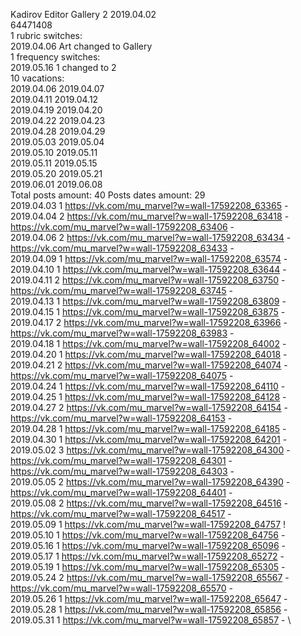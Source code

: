 Kadirov	Editor Gallery 2 2019.04.02\
64471408\
1 rubric switches:\
2019.04.06 Art changed to Gallery \
1 frequency switches:\
2019.05.16 1 changed to 2 \
10 vacations:\
2019.04.06 2019.04.07 \
2019.04.11 2019.04.12 \
2019.04.19 2019.04.20 \
2019.04.22 2019.04.23 \
2019.04.28 2019.04.29 \
2019.05.03 2019.05.04 \
2019.05.10 2019.05.11 \
2019.05.11 2019.05.15 \
2019.05.20 2019.05.21 \
2019.06.01 2019.06.08 \
Total posts amount: 40	Posts dates amount: 29\
2019.04.03 1 https://vk.com/mu_marvel?w=wall-17592208_63365 - \
2019.04.04 2 https://vk.com/mu_marvel?w=wall-17592208_63418 - https://vk.com/mu_marvel?w=wall-17592208_63406 - \
2019.04.06 2 https://vk.com/mu_marvel?w=wall-17592208_63434 - https://vk.com/mu_marvel?w=wall-17592208_63433 - \
2019.04.09 1 https://vk.com/mu_marvel?w=wall-17592208_63574 - \
2019.04.10 1 https://vk.com/mu_marvel?w=wall-17592208_63644 - \
2019.04.11 2 https://vk.com/mu_marvel?w=wall-17592208_63750 - https://vk.com/mu_marvel?w=wall-17592208_63745 - \
2019.04.13 1 https://vk.com/mu_marvel?w=wall-17592208_63809 - \
2019.04.15 1 https://vk.com/mu_marvel?w=wall-17592208_63875 - \
2019.04.17 2 https://vk.com/mu_marvel?w=wall-17592208_63966 - https://vk.com/mu_marvel?w=wall-17592208_63983 - \
2019.04.18 1 https://vk.com/mu_marvel?w=wall-17592208_64002 - \
2019.04.20 1 https://vk.com/mu_marvel?w=wall-17592208_64018 - \
2019.04.21 2 https://vk.com/mu_marvel?w=wall-17592208_64074 - https://vk.com/mu_marvel?w=wall-17592208_64075 - \
2019.04.24 1 https://vk.com/mu_marvel?w=wall-17592208_64110 - \
2019.04.25 1 https://vk.com/mu_marvel?w=wall-17592208_64128 - \
2019.04.27 2 https://vk.com/mu_marvel?w=wall-17592208_64154 - https://vk.com/mu_marvel?w=wall-17592208_64153 - \
2019.04.28 1 https://vk.com/mu_marvel?w=wall-17592208_64185 - \
2019.04.30 1 https://vk.com/mu_marvel?w=wall-17592208_64201 - \
2019.05.02 3 https://vk.com/mu_marvel?w=wall-17592208_64300 - https://vk.com/mu_marvel?w=wall-17592208_64301 - https://vk.com/mu_marvel?w=wall-17592208_64303 - \
2019.05.05 2 https://vk.com/mu_marvel?w=wall-17592208_64390 - https://vk.com/mu_marvel?w=wall-17592208_64401 - \
2019.05.08 2 https://vk.com/mu_marvel?w=wall-17592208_64516 - https://vk.com/mu_marvel?w=wall-17592208_64517 - \
2019.05.09 1 https://vk.com/mu_marvel?w=wall-17592208_64757 ! \
2019.05.10 1 https://vk.com/mu_marvel?w=wall-17592208_64756 - \
2019.05.16 1 https://vk.com/mu_marvel?w=wall-17592208_65096 - \
2019.05.17 1 https://vk.com/mu_marvel?w=wall-17592208_65272 - \
2019.05.19 1 https://vk.com/mu_marvel?w=wall-17592208_65305 - \
2019.05.24 2 https://vk.com/mu_marvel?w=wall-17592208_65567 - https://vk.com/mu_marvel?w=wall-17592208_65570 - \
2019.05.26 1 https://vk.com/mu_marvel?w=wall-17592208_65647 - \
2019.05.28 1 https://vk.com/mu_marvel?w=wall-17592208_65856 - \
2019.05.31 1 https://vk.com/mu_marvel?w=wall-17592208_65857 - \
